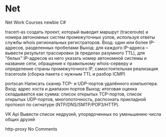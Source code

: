 # Net
Net Work Courses newbie С#

tracert-as
создать проект, который выводит маршрут (traceroute) и номера автономных систем промежуточных узлов, используя ответы службы whois региональных регистраторов.
Вход: один или более IP-адресов, разделенных пробелами
Выход:
для каждого IP-адреса – вывести результат трассировки (в пределах разумного TTL), для "белых" IP-адресов из него указать номер автономной системы и название сети,
обращение к правильному whois-серверу и определение страны промежуточного IP,
самостоятельная реализация traceroute (сборка пакета с нужным TTL и разбор ICMP)

portscan
Написать сканер TCP- и UDP-портов удалённого компьютера.
Вход: адрес хоста и диапазон портов
Выход: итоговая оценка складывается как сумма:
список открытых TCP-портов,
список открытых UDP-портов,
многопоточность,
распознать прикладной протокол по сигнатуре (NTP/DNS/SMTP/POP3/HTTP).

VK Api
Вывести список недрузей, упорядоченных по уменьшению числа общих друзей

http-proxy
No Comments
